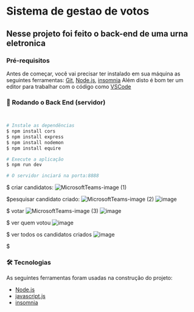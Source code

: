 # Sistema de gestao de votos

## Nesse projeto foi feito o back-end de uma urna eletronica


### Pré-requisitos

Antes de começar, você vai precisar ter instalado em sua máquina as seguintes ferramentas:
[Git](https://git-scm.com), [Node.js](https://nodejs.org/en/), [insomnia](https://insomnia.rest/download)
Além disto é bom ter um editor para trabalhar com o código como [VSCode](https://code.visualstudio.com/)

### 🎲 Rodando o Back End (servidor)

```bash


# Instale as dependências
$ npm install cors
$ npm install express
$ npm install nodemon
$ npm install equire

# Execute a aplicação
$ npm run dev

# O servidor inciará na porta:8888


```
$ criar candidatos:
![MicrosoftTeams-image (1)](https://user-images.githubusercontent.com/96142611/197220359-93c627e9-f29e-4777-bc53-74f0b3547250.png)

$pesquisar candidato criado:
![MicrosoftTeams-image (2)](https://user-images.githubusercontent.com/96142611/197222515-2fcf4d3b-b808-47e3-ba0a-cf37e31dea1b.png)
![image](https://user-images.githubusercontent.com/96142611/197224229-ac3e77a0-9206-46fb-8da3-ee0a3d5f8e08.png)

$ votar
![MicrosoftTeams-image (3)](https://user-images.githubusercontent.com/96142611/197222863-c84fa8d4-6c65-4455-ac8f-55a3aaddb7c6.png)
![image](https://user-images.githubusercontent.com/96142611/197224745-44d038c1-a2dd-468a-86bd-ca49e4cb3643.png)


$ ver quem votou
![image](https://user-images.githubusercontent.com/96142611/197223330-f79d9e02-6c5c-4f3d-8bc2-4dcc8fb1b725.png)

$ ver todos os candidatos criados
![image](https://user-images.githubusercontent.com/96142611/197223547-2f321470-efe4-4ad8-a5e0-de54d7266b1b.png)

$ 


### 🛠 Tecnologias
As seguintes ferramentas foram usadas na construção do projeto:



- [Node.js](https://nodejs.org/en/)
- [javascript.js](https://www.javascript.com/)
- [insomnia](https://insomnia.rest/download)



